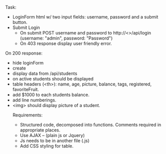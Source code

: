 Task:
  - LoginForm html w/ two input fields: username, password and a submit button.
  - Submit Login
    - On submit POST username and password to http://<>/api/login (username: "admin", password: "Password")
    - On 403 response display user friendly error.
  

On 200 response:
  - hide loginForm
  - create <table>
  - display data from /api/students
  - on active students should be displayed
  - table headers (\<th\>): name, age, picture, balance, tags, registered, favoriteFruit.
  - add $1000 to each students balance.
  - add line numberings.
  - \<img\> should display picture of a student.

Requirements:
  - Structured code, decomposed into functions. Comments required in appropriate places.
  - Use AJAX – (plain js or Jquery)
  - Js needs to be in another file (.js)
  - Add CSS styling for table.

